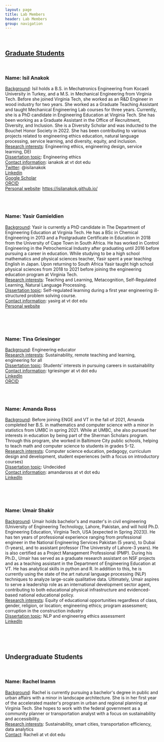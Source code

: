 ```yaml
---
layout: page
title: Lab Members
header: Lab Members
group: navigation
---
```

<br/>



## <u>Graduate Students</u>

<br/>


### Name: Isil Anakok
<u>Background</u>: Isil holds a B.S. in Mechatronics Engineering from Kocaeli University in Turkey, and a M.S. in Mechanical Engineering from Virginia Tech. Before she joined Virginia Tech, she worked as an R&D Engineer in wood industry for two years. She worked as a Graduate Teaching Assistant and taught Mechanical Engineering Lab courses for three years. Currently, she is a PhD candidate in Engineering Education at Virginia Tech. She has been working as a Graduate Assistant in the Office of Recruitment, Diversity, and Inclusion. She is a Diversity Scholar and was inducted to the Bouchet Honor Society in 2022.  She has been contributing to various projects related to engineering ethics education, natural language processing, service learning, and diversity, equity, and inclusion. <br/>
<u>Research interests</u>: Engineering ethics, engineering design, service learning, DEI <br/>
<u>Dissertation topic</u>: Engineering ethics <br/>
<u>Contact information</u>: ianakok at vt dot edu <br/>
<u>Twitter</u>: @isilanakok <br/>
[Linkedin](www.linkedin.com/in/isilanakok) <br/>
[Google Scholar](https://scholar.google.com/citations?user=lEtuHMQAAAAJ&hl=en&oi=ao) <br/>
[ORCID](https://orcid.org/0000-0002-1572-8024) <br/>
<u>Personal website</u>: https://isilanakok.github.io/ <br/>


<br/>
<br/>



### Name: Yasir Gamieldien
<u>Background</u>: Yasir is currently a PhD candidate in The Department of Engineering Education at Virginia Tech. He has a BSc in Chemical Engineering in 2013 and a Postgraduate Certificate in Education in 2018 from the University of Cape Town in South Africa. He has worked in Control Engineering in the Petrochemical Industry after graduating until 2016 before pursuing a career in education. While studying to be a high school mathematics and physical sciences teacher, Yasir spent a year teaching English in Japan. Upon returning to South Africa Yasir taught high school physical sciences from 2018 to 2021 before joining the engineering education program at Virginia Tech. <br/>
<u>Research interests</u>: Teaching and Learning, Metacognition, Self-Regulated Learning, Natural Language Processing.<br/>
<u>Dissertation topic</u>: Self-regulated learning during a first year engineering ill-structured problem solving course. <br/>
<u>Contact information</u>: yasirg at vt dot edu <br/>
[Personal website](https://yasirg90.github.io/)

<br/>
<br/>
<br/>



### Name: Tina Griesinger
<u>Background</u>: Engineering educator  <br/>
<u>Research interests</u>: Sustainability, remote teaching and learning, engineering for all <br/>
<u>Dissertation topic</u>: Students’ interests in pursuing careers in sustainability <br/>
<u>Contact information</u>: tgriesinger at vt dot edu <br/>
[LinkedIn](https://www.linkedin.com/in/tina-griesinger-109b4429) <br/>
[ORCID](https://orcid.org/0000-0001-5313-5265) <br/>


<br/>
<br/>


### Name: Amanda Ross
<u>Background</u>: Before joining ENGE and VT in the fall of 2021, Amanda completed her B.S. in mathematics and computer science with a minor in statistics from UMBC in spring 2021. While at UMBC, she also pursued her interests in education by being part of the Sherman Scholars program. Through this program, she worked in Baltimore City public schools, helping to teach math and computer science to students in grades 5-12.<br/>
<u>Research interests</u>: Computer science education, pedagogy, curriculum design and development, student experiences (with a focus on introductory courses) <br/>
<u>Dissertation topic</u>: Undecided <br/>
<u>Contact information</u>: amandaross at vt dot edu <br/>
[LinkedIn](https://www.linkedin.com/in/amanda-ross-040993163/)

<br/>
<br/>
<br/>


### Name: Umair Shakir
<u>Background</u>: Umair holds bachelor's and master's in civil engineering (University of Engineering Technology, Lahore, Pakistan, and will hold Ph.D. Engineering Education, Virginia Tech, USA [expected in Spring  2023]). He has ten years of professional experience ranging from professional engineer in the National Engineering Services Pakistan (5 years), to Dubai (1-years), and to assistant professor (The University of Lahore-3 years). He is also certified as a Project Management Professional (PMP). During his Ph.D., Umair has served as a graduate research assistant on NSF projects and as a teaching assistant in the Department of Engineering Education at VT. He has analytical skills in python and R. In addition to this, he is currently using the state of the art natural language processing (NLP) techniques to analyze large-scale qualitative data. Ultimately, Umair aspires to serve a leadership role as an international development sector agent, contributing to both educational physical infrastructure and evidenced-based national educational policy. 
<br/>
<u>Research interests</u>: Equity of educational opportunities regardless of class, gender, religion, or location; engineering ethics; program assessment; corruption in the construction industry 
<br/>
<u>Dissertation topic</u>: NLP and engineering ethics assessment 
<br/>
[LinkedIn](www.linkedin.com/in/umair-shakir)

<br/>
<br/>
<br/>

## Undergraduate Students

<br/>

### Name: Rachel Inamn
<u>Background</u>: Rachel is currently pursuing a bachelor's degree in public and urban affairs with a minor in landscape architecture. She is in her first year of the accelerated master's program in urban and regional planning at Virginia Tech. She hopes to work with the federal government as a community planner or transportation analyst with a focus on sustainability and accessibility.
<br/>
<u>Research interests</u>: Sustainability, smart cities, transportation efficiency, data analytics
<br/>
<u>Contact</u>: Racheli at vt dot edu
